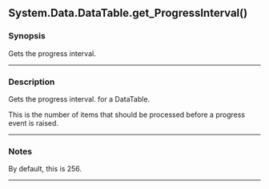 System.Data.DataTable.get_ProgressInterval()
--------------------------------------------

### Synopsis
Gets the progress interval.

---

### Description

Gets the progress interval. for a DataTable.

This is the number of items that should be processed before a progress event is raised.

---

### Notes
By default, this is 256.

---
